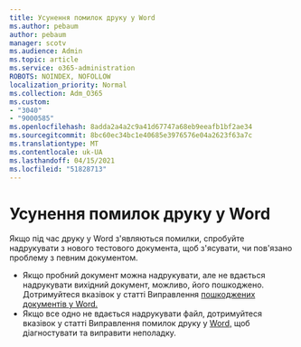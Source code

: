 ```yaml
---
title: Усунення помилок друку у Word
ms.author: pebaum
author: pebaum
manager: scotv
ms.audience: Admin
ms.topic: article
ms.service: o365-administration
ROBOTS: NOINDEX, NOFOLLOW
localization_priority: Normal
ms.collection: Adm_O365
ms.custom:
- "3040"
- "9000585"
ms.openlocfilehash: 8adda2a4a2c9a41d67747a68eb9eeafb1bf2ae34
ms.sourcegitcommit: 8bc60ec34bc1e40685e3976576e04a2623f63a7c
ms.translationtype: MT
ms.contentlocale: uk-UA
ms.lasthandoff: 04/15/2021
ms.locfileid: "51828713"
---
```

# <a name="resolving-print-failures-in-word"></a>Усунення помилок друку у Word

Якщо під час друку у Word з'являються помилки, спробуйте надрукувати з нового тестового документа, щоб з'ясувати, чи пов'язано проблему з певним документом.

- Якщо пробний документ можна надрукувати, але не вдається надрукувати вихідний документ, можливо, його пошкоджено. Дотримуйтеся вказівок у статті Виправлення [пошкоджених документів у Word.](https://docs.microsoft.com/office/troubleshoot/word/damaged-documents-in-word#update-microsoft-office-and-windows)
- Якщо все одно не вдається надрукувати файл, дотримуйтеся вказівок у статті Виправлення помилок друку у [Word,](https://docs.microsoft.com/office/troubleshoot/word/print-failures-in-word) щоб діагностувати та виправити неполадку.